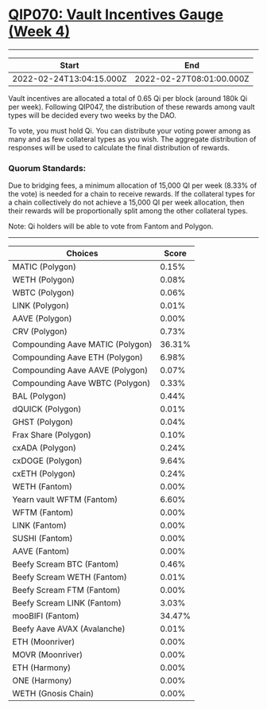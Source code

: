 
# [QIP070: Vault Incentives Gauge (Week 4)](https://snapshot.org/#/qidao.eth/proposal/0x3a36e1b02a2587d17a2de0ca5b871ff3174388890687557e60eecaabd19adcac)

---
| Start | End |
| --- | --- |
| 2022-02-24T13:04:15.000Z | 2022-02-27T08:01:00.000Z |


Vault incentives are allocated a total of 0.65 Qi per block (around 180k Qi per week). Following QIP047, the distribution of these rewards among vault types will be decided every two weeks by the DAO.

To vote, you must hold Qi. You can distribute your voting power among as many and as few collateral types as you wish. The aggregate distribution of responses will be used to calculate the final distribution of rewards.

### Quorum Standards:

Due to bridging fees, a minimum allocation of 15,000 QI per week (8.33% of the vote) is needed for a chain to receive rewards. If the collateral types for a chain collectively do not achieve a 15,000 QI per week allocation, then their rewards will be proportionally split among the other collateral types.

Note: Qi holders will be able to vote from Fantom and Polygon.


---
| Choices | Score |
| --- | --- |
| MATIC (Polygon) | 0.15% |
| WETH (Polygon) | 0.08% |
| WBTC (Polygon) | 0.06% |
| LINK (Polygon) | 0.01% |
| AAVE (Polygon) | 0.00% |
| CRV (Polygon) | 0.73% |
| Compounding Aave MATIC (Polygon) | 36.31% |
| Compounding Aave ETH (Polygon) | 6.98% |
| Compounding Aave AAVE (Polygon) | 0.07% |
| Compounding Aave WBTC (Polygon) | 0.33% |
| BAL (Polygon) | 0.44% |
| dQUICK (Polygon) | 0.01% |
| GHST (Polygon) | 0.04% |
| Frax Share (Polygon) | 0.10% |
| cxADA (Polygon) | 0.24% |
| cxDOGE (Polygon) | 9.64% |
| cxETH (Polygon) | 0.24% |
| WETH (Fantom) | 0.00% |
| Yearn vault WFTM (Fantom) | 6.60% |
| WFTM (Fantom) | 0.00% |
| LINK (Fantom) | 0.00% |
| SUSHI (Fantom) | 0.00% |
| AAVE (Fantom) | 0.00% |
| Beefy Scream BTC (Fantom) | 0.46% |
| Beefy Scream WETH (Fantom) | 0.01% |
| Beefy Scream FTM (Fantom) | 0.00% |
| Beefy Scream LINK (Fantom) | 3.03% |
| mooBIFI (Fantom) | 34.47% |
| Beefy Aave AVAX (Avalanche) | 0.01% |
| ETH (Moonriver) | 0.00% |
| MOVR (Moonriver) | 0.00% |
| ETH (Harmony) | 0.00% |
| ONE (Harmony) | 0.00% |
| WETH (Gnosis Chain) | 0.00% |

